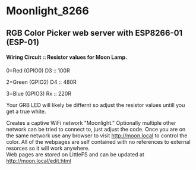 # Moonlight_8266
RGB Color Picker web server with ESP8266-01 (ESP-01)
-
#### Wiring Circuit  :: Resistor values for Moon Lamp.
  
0=Red (GPIO0) D3   :: 100R

2=Green (GPIO2) D4  :: 480R

3=Blue (GPIO3) Rx   :: 220R

Your GRB LED will likely be differnt so adjust the resistor values untill you get a true white.

Creates a captive WiFi network "Moonlight." Optionally multiple other network can be tried to connect to, just
adjust the code. Once you are on the same network use any browser to visit http://moon.local to control the color.
All of the webpages are self contained with no references to external resorces so it will work anywhere.  
Web pages are stored on LittleFS and can be updated at http://moon.local/edit.html
